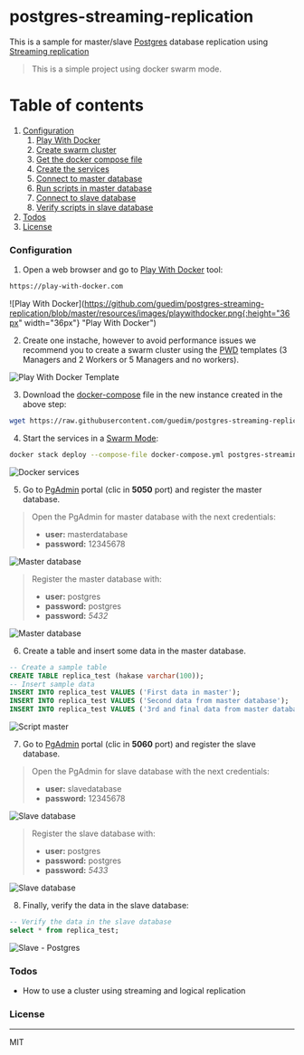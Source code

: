 # postgres-streaming-replication

This is a sample for  master/slave [Postgres](https://www.postgresql.org/) database replication using [Streaming replication](https://www.postgresql.org/docs/9.6/static/warm-standby.html#STREAMING-REPLICATION)

> This is a simple project using docker swarm mode.

# Table of contents
1. [Configuration](#configuration)
    1. [Play With Docker](#playwithdocker)
    2. [Create swarm cluster](#swarmcluster)
    3. [Get the docker compose file](#dockercompose)
    4. [Create the services](#services)
    5. [Connect  to master database](#masterdb)
    6. [Run scripts in master database ](#script-master)
    7. [Connect to slave database](#slavedb)
    8. [Verify scripts in slave database](#script-slave)
2. [Todos](#todos)
3. [License](#license)


### Configuration<a name="configuration"></a>

1) Open a web browser and go to [Play With Docker](play-with-docker.com) tool:<a name="playwithdocker"></a>
```sh
https://play-with-docker.com
```

![Play With Docker](https://github.com/guedim/postgres-streaming-replication/blob/master/resources/images/playwithdocker.png{:height="36px" width="36px"} "Play With Docker")


2) Create one instache, however to avoid performance issues we recommend you to create a swarm cluster using the [PWD](play-with-docker.com) templates  (3 Managers and 2 Workers  or 5 Managers and no workers).<a name="swarmcluster"></a>

![Play With Docker Template](https://github.com/guedim/postgres-streaming-replication/blob/master/resources/images/3manager2workers.png "Play With Docker - Template")


3) Download the [docker-compose](https://docs.docker.com/compose/) file in the new instance created in the above step:<a name="dockercompose"></a>
```sh
wget https://raw.githubusercontent.com/guedim/postgres-streaming-replication/master/docker-compose.yml
```

4) Start the services in a [Swarm Mode](https://docs.docker.com/engine/swarm/):<a name="services"></a>
```sh
docker stack deploy --compose-file docker-compose.yml postgres-streaming-replication
```
![Docker services](https://github.com/guedim/postgres-streaming-replication/blob/master/resources/images/docker-stack-deploy.png "Docker Services")


5) Go to [PgAdmin](https://www.pgadmin.org/) portal (clic in **5050** port) and register the master database.<a name="masterdb"></a>

> Open the PgAdmin for master database with the next credentials: 
>  - **user:** masterdatabase
>  - **password:** 12345678

![Master database](https://github.com/guedim/postgres-streaming-replication/blob/master/resources/images/masterdb.png "Master database")

> Register the master database with:
> - **user:** postgres
> - **password:** postgres
> - **password:** *5432*

![Master database](https://github.com/guedim/postgres-streaming-replication/blob/master/resources/images/masterconnection.png "Master database")

6) Create a table and insert some data in the master database.<a name="script-master"></a>
```sql
-- Create a sample table
CREATE TABLE replica_test (hakase varchar(100));
-- Insert sample data
INSERT INTO replica_test VALUES ('First data in master');
INSERT INTO replica_test VALUES ('Second data from master database');
INSERT INTO replica_test VALUES ('3rd and final data from master database');
```
![Script master](https://github.com/guedim/postgres-streaming-replication/blob/master/resources/images/script-master.png "Script master")


7) Go to [PgAdmin](https://www.pgadmin.org/) portal (clic in **5060** port) and register the slave database.<a name="slavedb"></a>

> Open the PgAdmin for slave database with the next credentials: 
>  - **user:** slavedatabase
>  - **password:** 12345678

![Slave database](https://github.com/guedim/postgres-streaming-replication/blob/master/resources/images/slavedb.png "Slave database")

> Register the slave database with:
> - **user:** postgres
> - **password:** postgres
> - **password:** *5433*

![Slave database](https://github.com/guedim/postgres-streaming-replication/blob/master/resources/images/slaveconnection.png "Slave database")

8) Finally, verify the data in the slave database:<a name="script-slave"></a>
```sql
-- Verify the data in the slave database
select * from replica_test;
```
![Slave - Postgres](https://github.com/guedim/postgres-streaming-replication/blob/master/resources/images/script-slave.png "Slave - Postgres")


### Todos<a name="todos"></a>

 - How to use a cluster using streaming and logical replication

### License<a name="license"></a>
----
MIT

